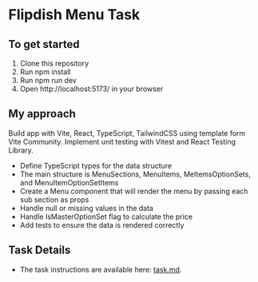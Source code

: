 # Flipdish Menu Task

## To get started
1. Clone this repository
2. Run npm install
3. Run npm run dev
4. Open http://localhost:5173/ in your browser

## My approach
Build app with Vite, React, TypeScript, TailwindCSS using template form Vite Community.
Implement unit testing with Vitest and React Testing Library.

* Define TypeScript types for the data structure
* The main structure is MenuSections, MenuItems, MeItemsOptionSets, and MenuItemOptionSetItems
* Create a Menu component that will render the menu by passing each sub section as props
* Handle null or missing values in the data
* Handle IsMasterOptionSet flag to calculate the price
* Add tests to ensure the data is rendered correctly

## Task Details

* The task instructions are available here: [task.md](./task.md).
